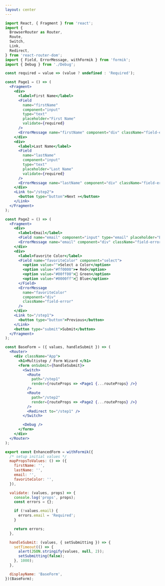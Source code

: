 ```yaml
---
layout: center
---
```


```jsx
import React, { Fragment } from 'react';
import {
  BrowserRouter as Router,
  Route,
  Switch,
  Link,
  Redirect,
} from 'react-router-dom';
import { Field, ErrorMessage, withFormik } from 'formik';
import { Debug } from './Debug';

const required = value => (value ? undefined : 'Required');

const Page1 = () => (
  <Fragment>
    <div>
      <label>First Name</label>
      <Field
        name="firstName"
        component="input"
        type="text"
        placeholder="First Name"
        validate={required}
      />
      <ErrorMessage name="firstName" component="div" className="field-error" />
    </div>
    <div>
      <label>Last Name</label>
      <Field
        name="lastName"
        component="input"
        type="text"
        placeholder="Last Name"
        validate={required}
      />
      <ErrorMessage name="lastName" component="div" className="field-error" />
    </div>
    <Link to="/step2">
      <button type="button">Next »</button>
    </Link>
  </Fragment>
);

const Page2 = () => (
  <Fragment>
    <div>
      <label>Email</label>
      <Field name="email" component="input" type="email" placeholder="Email" />
      <ErrorMessage name="email" component="div" className="field-error" />
    </div>
    <div>
      <label>Favorite Color</label>
      <Field name="favoriteColor" component="select">
        <option value="">Select a Color</option>
        <option value="#ff0000">❤️ Red</option>
        <option value="#00ff00">💚 Green</option>
        <option value="#0000ff">💙 Blue</option>
      </Field>
      <ErrorMessage
        name="favoriteColor"
        component="div"
        className="field-error"
      />
    </div>
    <Link to="/step1">
      <button type="button">Previous</button>
    </Link>
    <button type="submit">Submit</button>
  </Fragment>
);

const BaseForm = ({ values, handleSubmit }) => (
  <Router>
    <div className="App">
      <h1>Multistep / Form Wizard </h1>
      <form onSubmit={handleSubmit}>
        <Switch>
          <Route
            path="/step1"
            render={routeProps => <Page1 {...routeProps} />}
          />
          <Route
            path="/step2"
            render={routeProps => <Page2 {...routeProps} />}
          />
          <Redirect to="/step1" />
        </Switch>

        <Debug />
      </form>
    </div>
  </Router>
);

export const EnhancedForm = withFormik({
  /* setup initial values */
  mapPropsToValues: () => ({
    firstName: '',
    lastName: '',
    email: '',
    favoriteColor: '',
  }),

  validate: (values, props) => {
    console.log('props', props);
    const errors = {};

    if (!values.email) {
      errors.email = 'Required';
    }

    return errors;
  },

  handleSubmit: (values, { setSubmitting }) => {
    setTimeout(() => {
      alert(JSON.stringify(values, null, 2));
      setSubmitting(false);
    }, 1000);
  },

  displayName: 'BaseForm',
})(BaseForm);
```

<style>
.slidev-layout {
    overflow: scroll;
  }
</style>

<!--
The greatest weakness of each of the examples is how tied they are to Formik, which ultimately makes sense as example for this library. However, many approaches found online will promote similar patterns especially with route-less steps. They are all generally focused on moving sequentially, a.k.a linear progression. It's not easy to see how conditionally paths could be integrated.

Looking at the purpose-built libraries, nothing appeared to solve all the concerns of building flows at Betterment. So that's when I set out to solve it myself.
-->
